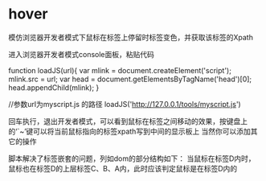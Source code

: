 # hover
模仿浏览器开发者模式下鼠标在标签上停留时标签变色，并获取该标签的Xpath


进入浏览器开发者模式console面板，粘贴代码

function loadJS(url){
	var mlink = document.createElement('script');
	mlink.src = url;
	var head = document.getElementsByTagName('head')[0];
	head.appendChild(mlink);
}

//参数url为myscript.js 的路径
loadJS('http://127.0.0.1/tools/myscript.js')

回车执行，退出开发者模式，可以看到鼠标在标签之间移动的效果，按键盘上的‘`~’键可以将当前鼠标指向的标签xpath写到中间的显示板上
当然你可以添加其它的操作

脚本解决了标签嵌套的问题，列如dom的部分结构如下：
<A>
  <B>
    <C>
      <D>
      </D>
    </C>
  </B>
</A>
当鼠标在标签D内时，鼠标也在标签D的上层标签C、B、A内，此时应该判定鼠标是在标签D内的

